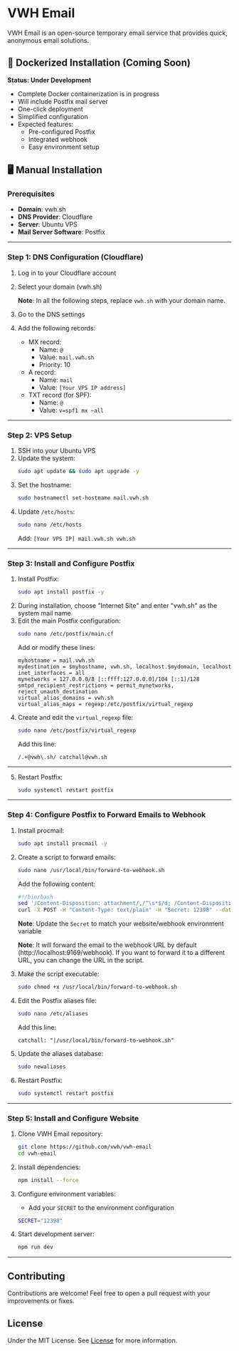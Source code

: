 # VWH Email

VWH Email is an open-source temporary email service that provides quick, anonymous email solutions.

## 🐳 Dockerized Installation (Coming Soon)

**Status: Under Development**

- Complete Docker containerization is in progress
- Will include Postfix mail server
- One-click deployment
- Simplified configuration
- Expected features:
  - Pre-configured Postfix
  - Integrated webhook
  - Easy environment setup

## 🖥️ Manual Installation

### Prerequisites

- **Domain**: vwh.sh
- **DNS Provider**: Cloudflare
- **Server**: Ubuntu VPS
- **Mail Server Software**: Postfix

---

### Step 1: DNS Configuration (Cloudflare)

1. Log in to your Cloudflare account
2. Select your domain (vwh.sh)

   **Note**: In all the following steps, replace `vwh.sh` with your domain name.

3. Go to the DNS settings
4. Add the following records:
   - MX record:
     - Name: `@`
     - Value: `mail.vwh.sh`
     - Priority: 10
   - A record:
     - Name: `mail`
     - Value: `[Your VPS IP address]`
   - TXT record (for SPF):
     - Name: `@`
     - Value: `v=spf1 mx ~all`

---

### Step 2: VPS Setup

1. SSH into your Ubuntu VPS
2. Update the system:
   ```bash
   sudo apt update && sudo apt upgrade -y
   ```
3. Set the hostname:
   ```bash
   sudo hostnamectl set-hostname mail.vwh.sh
   ```
4. Update `/etc/hosts`:
   ```bash
   sudo nano /etc/hosts
   ```
   Add: `[Your VPS IP] mail.vwh.sh vwh.sh`

---

### Step 3: Install and Configure Postfix

1. Install Postfix:
   ```bash
   sudo apt install postfix -y
   ```
2. During installation, choose "Internet Site" and enter "vwh.sh" as the system mail name
3. Edit the main Postfix configuration:
   ```bash
   sudo nano /etc/postfix/main.cf
   ```
   Add or modify these lines:
   ```
   myhostname = mail.vwh.sh
   mydestination = $myhostname, vwh.sh, localhost.$mydomain, localhost
   inet_interfaces = all
   mynetworks = 127.0.0.0/8 [::ffff:127.0.0.0]/104 [::1]/128
   smtpd_recipient_restrictions = permit_mynetworks, reject_unauth_destination
   virtual_alias_domains = vwh.sh
   virtual_alias_maps = regexp:/etc/postfix/virtual_regexp
   ```
4. Create and edit the `virtual_regexp` file:
   ```bash
   sudo nano /etc/postfix/virtual_regexp
   ```
   Add this line:
   ```
   /.+@vwh\.sh/ catchall@vwh.sh
   ```

---

5. Restart Postfix:
   ```bash
   sudo systemctl restart postfix
   ```

---

### Step 4: Configure Postfix to Forward Emails to Webhook

1. Install procmail:
   ```bash
   sudo apt install procmail -y
   ```
2. Create a script to forward emails:

   ```bash
   sudo nano /usr/local/bin/forward-to-webhook.sh
   ```

   Add the following content:

   ```bash
   #!/bin/bash
   sed '/Content-Disposition: attachment/,/^\s*$/d; /Content-Disposition: inline/,/^\s*$/d' | \
   curl -X POST -H "Content-Type: text/plain" -H "Secret: 12398" --data-binary @- http://localhost:9169/webhook
   ```

   **Note**: Update the `Secret` to match your website/webhook environment variable

   **Note**: It will forward the email to the webhook URL by default (http://localhost:9169/webhook). If you want to forward it to a different URL, you can change the URL in the script.

3. Make the script executable:
   ```bash
   sudo chmod +x /usr/local/bin/forward-to-webhook.sh
   ```
4. Edit the Postfix aliases file:
   ```bash
   sudo nano /etc/aliases
   ```
   Add this line:
   ```
   catchall: "|/usr/local/bin/forward-to-webhook.sh"
   ```
5. Update the aliases database:
   ```bash
   sudo newaliases
   ```
6. Restart Postfix:
   ```bash
   sudo systemctl restart postfix
   ```

---

### Step 5: Install and Configure Website

1. Clone VWH Email repository:
   ```bash
   git clone https://github.com/vwh/vwh-email
   cd vwh-email
   ```
2. Install dependencies:
   ```bash
   npm install --force
   ```
3. Configure environment variables:

   - Add your `SECRET` to the environment configuration

   ```bash
   SECRET="12398"
   ```

4. Start development server:
   ```bash
   npm run dev
   ```

---

## Contributing

Contributions are welcome! Feel free to open a pull request with your improvements or fixes.

## License

Under the MIT License. See [License](https://github.com/vwh/vwh-email/blob/main/LICENSE) for more information.
